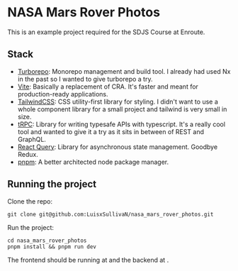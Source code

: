 # NASA Mars Rover Photos

This is an example project required for the SDJS Course at Enroute.

## Stack

* [Turborepo](https://turborepo.org/): Monorepo management and build tool. I already had used Nx in the past so I wanted to give turborepo a try.
* [Vite](https://vitejs.dev/): Basically a replacement of CRA. It's faster and meant for production-ready applications.
* [TailwindCSS](https://tailwindcss.com/): CSS utility-first library for styling. I didn't want to use a whole component library for a small project and tailwind is very small in size.
* [tRPC](https://trpc.io/): Library for writing typesafe APIs with typescript. It's a really cool tool and wanted to give it a try as it sits in between of REST and GraphQL.
* [React Query](https://tanstack.com/query/v4/): Library for asynchronous state management. Goodbye Redux.
* [pnpm](https://pnpm.io/): A better architected node package manager.

## Running the project

Clone the repo:
```
git clone git@github.com:LuisxSullivaN/nasa_mars_rover_photos.git
```

Run the project:
```
cd nasa_mars_rover_photos
pnpm install && pnpm run dev
```

The frontend should be running at [](http://localhost:5173) and the backend at [](http://localhost:4000).
